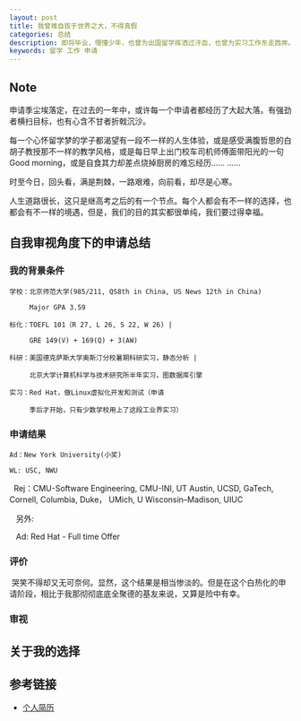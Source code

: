 ```yaml
---
layout: post
title: 我曾难自拔于世界之大，不得真假
categories: 总结 
description: 即将毕业，懵懂少年，也曾为出国留学挥洒过汗血，也曾为实习工作东走西奔。世界之大，难辨真假，毕竟，人生的算法，不是我所能理解的。
keywords: 留学 工作 申请
---
```


## Note
申请季尘埃落定，在过去的一年中，或许每一个申请者都经历了大起大落。有强劲者横扫目标，也有心含不甘者折戟沉沙。

每一个心怀留学梦的学子都渴望有一段不一样的人生体验，或是感受满腹哲思的白胡子教授那不一样的教学风格，或是每日早上出门校车司机师傅面带阳光的一句
Good morning，或是自食其力却差点烧掉厨房的难忘经历…… …… 

时至今日，回头看，满是荆棘，一路艰难，向前看，却尽是心寒。

人生道路很长，这只是继高考之后的有一个节点。每个人都会有不一样的选择，也都会有不一样的境遇，但是，我们的目的其实都很单纯，我们要过得幸福。


## 自我审视角度下的申请总结

### 我的背景条件

    学校：北京师范大学(985/211, QS8th in China, US News 12th in China)
         
         Major GPA 3.59
   
    标化：TOEFL 101（R 27, L 26, S 22, W 26) |
    
         GRE 149(V) + 169(Q) + 3(AW)
        
    科研：美国德克萨斯大学奥斯汀分校暑期科研实习，静态分析 |
    
         北京大学计算机科学与技术研究所半年实习，图数据库引擎
        
    实习：Red Hat，做Linux虚拟化开发和测试（申请
    
         季后才开始，只有少数学校用上了这段工业界实习）

### 申请结果

    Ad：New York University(小奖)
    
    WL: USC, NWU
  
    Rej：CMU-Software Engineering, CMU-INI,
         UT Austin, UCSD, GaTech, 
         Cornell, Columbia, Duke，
         UMich, U Wisconsin–Madison, UIUC
    
    另外:
    
    Ad: Red Hat - Full time Offer
    

### 评价
    
  哭笑不得却又无可奈何。显然，这个结果是相当惨淡的。但是在这个白热化的申请阶段，相比于我那彻彻底底全聚德的基友来说，又算是险中有幸。

### 审视

## 关于我的选择


## 参考链接

* [个人简历](https://lvxiaoxin.github.io/CV.pdf)

